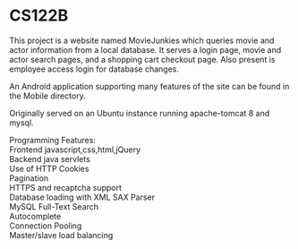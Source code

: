 # CS122B
This project is a website named MovieJunkies which queries movie and actor information from a local database. It serves a login page, movie and actor search pages, and a shopping cart checkout page. Also present is employee access login for database changes.

An Android application supporting many features of the site can be found in the Mobile directory.

Originally served on an Ubuntu instance running apache-tomcat 8 and mysql.

Programming Features:  
Frontend javascript,css,html,jQuery  
Backend java servlets  
Use of HTTP Cookies  
Pagination  
HTTPS and recaptcha support  
Database loading with XML SAX Parser  
MySQL Full-Text Search  
Autocomplete  
Connection Pooling  
Master/slave load balancing  
